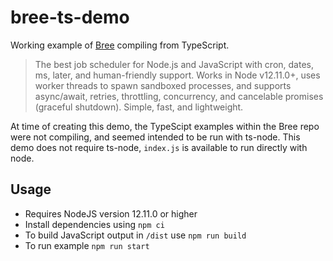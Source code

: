 # bree-ts-demo

Working example of [Bree](https://github.com/breejs/bree) compiling from TypeScript.

> The best job scheduler for Node.js and JavaScript with cron, dates, ms, later, and human-friendly support. Works in Node v12.11.0+, uses worker threads to spawn sandboxed processes, and supports async/await, retries, throttling, concurrency, and cancelable promises (graceful shutdown). Simple, fast, and lightweight.

At time of creating this demo, the TypeScipt examples within the Bree repo were not compiling, and seemed intended to be run with ts-node. This demo does not require ts-node, `index.js` is available to run directly with node.

## Usage

- Requires NodeJS version 12.11.0 or higher
- Install dependencies using `npm ci`
- To build JavaScript output in `/dist` use `npm run build`
- To run example `npm run start`
